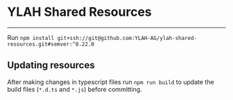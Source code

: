 # YLAH Shared Resources

---

Run `npm install git+ssh://git@github.com:YLAH-AG/ylah-shared-resources.git#semver:^0.22.0`

## Updating resources

After making changes in typescript files run `npm run build` to update the build files (`*.d.ts` and `*.js`) before committing.
